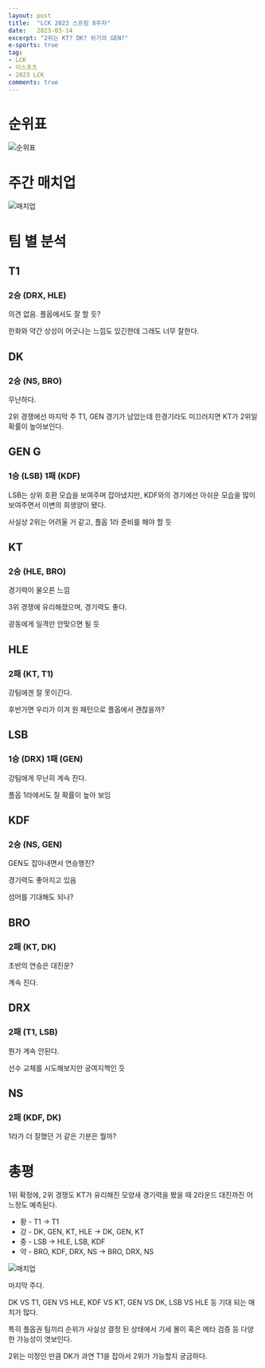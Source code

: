 ```yaml
---
layout: post
title:  "LCK 2023 스프링 8주차"
date:   2023-03-14
excerpt: "2위는 KT? DK? 위기의 GEN?"
e-sports: true
tag:
- LCK
- 이스포츠
- 2023 LCK
comments: true
---
```


# 순위표

![순위표](../img/2023/lck/spring_week8.jpg)

# 주간 매치업

![매치업](../img/2023/lck/spring_week8_matchup.png)

# 팀 별 분석

## T1

### 2승 (DRX, HLE)

의견 없음. 플옵에서도 잘 할 듯?

한화와 약간 상성이 어긋나는 느낌도 있긴한데 그래도 너무 잘한다.

## DK

### 2승 (NS, BRO)

무난하다.

2위 경쟁에선 마지막 주 T1, GEN 경기가 남았는데 한경기라도 미끄러지면 KT가 2위일 확률이 높아보인다.

## GEN G

### 1승 (LSB) 1패 (KDF)

LSB는 상위 호환 모습을 보여주며 잡아냈지만, KDF와의 경기에선 아쉬운 모습을 많이 보여주면서 이변의 희생양이 됐다.

사실상 2위는 어려울 거 같고, 플옵 1라 준비를 해야 할 듯

## KT

### 2승 (HLE, BRO)

경기력이 물오른 느낌

3위 경쟁에 유리해졌으며, 경기력도 좋다.

광동에게 일격만 안맞으면 될 듯

## HLE

### 2패 (KT, T1)

강팀에겐 잘 못이긴다.

후반가면 우리가 이겨 원 패턴으로 플옵에서 괜찮을까?

## LSB

### 1승 (DRX) 1패 (GEN)

강팀에게 무난히 계속 진다.

플옵 1라에서도 질 확률이 높아 보임

## KDF

### 2승 (NS, GEN)

GEN도 잡아내면서 연승행진?

경기력도 좋아지고 있음

섬머를 기대해도 되나?

## BRO

### 2패 (KT, DK)

초반의 연승은 대진운?

계속 진다.


## DRX

### 2패 (T1, LSB)

뭔가 계속 안된다.

선수 교체를 시도해보지만 궁여지책인 듯

## NS

### 2패 (KDF, DK)

1라가 더 잘했던 거 같은 기분은 뭘까?

# 총평

1위 확정에, 2위 경쟁도 KT가 유리해진 모양새
경기력을 봤을 때 2라운드 대진까진 어느정도 예측된다.

* 황 - T1 -> T1
* 강 - DK, GEN, KT, HLE -> DK, GEN, KT
* 중 - LSB -> HLE, LSB, KDF
* 약 - BRO, KDF, DRX, NS -> BRO, DRX, NS

![매치업](../img/2023/lck/spring_week9_matchup.png)

마지막 주다.

DK VS T1, GEN VS HLE, KDF VS KT, GEN VS DK, LSB VS HLE 등 기대 되는 매치가 많다.

특히 플옵권 팀끼리 순위가 사실상 결정 된 상태에서 기세 몰이 혹은 메타 검증 등 다양한 가능성이 엿보인다.

2위는 미정인 만큼 DK가 과연 T1을 잡아서 2위가 가능할지 궁금하다.